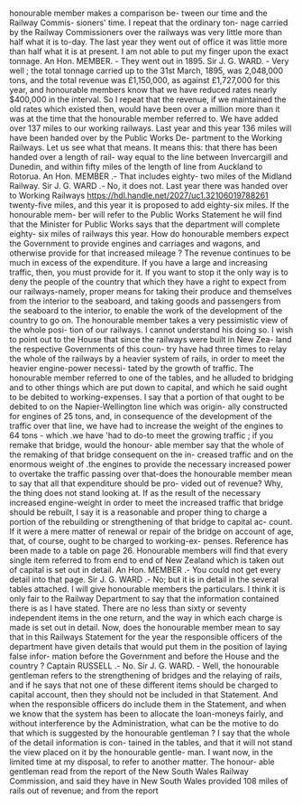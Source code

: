 honourable member makes a comparison be- tween our time and the Railway Commis- sioners' time. I repeat that the ordinary ton- nage carried by the Railway Commissioners over the railways was very little more than half what it is to-day. The last year they went out of office it was little more than half what it is at present. I am not able to put my finger upon the exact tonnage. An Hon. MEMBER. - They went out in 1895. Sir J. G. WARD. - Very well ; the total tonnage carried up to the 31st March, 1895, was 2,048,000 tons, and the total revenue was £1,150,000, as against £1,727,000 for this year, and honourable members know that we have reduced rates nearly $400,000 in the interval. So I repeat that the revenue, if we maintained the old rates which existed then, would have been over a million more than it was at the time that the honourable member referred to. We have added over 137 miles to our working railways. Last year and this year 136 miles will have been handed over by the Public Works De- partment to the Working Railways. Let us see what that means. It means this: that there has been handed over a length of rail- way equal to the line between Invercargill and Dunedin, and within fifty miles of the length of line from Auckland to Rotorua. An Hon. MEMBER .- That includes eighty- two miles of the Midland Railway. Sir J. G. WARD .- No, it does not. Last year there was handed over to Working Railways https://hdl.handle.net/2027/uc1.32106019788261 twenty-five miles, and this year it is proposed to add eighty-six miles. If the honourable mem- ber will refer to the Public Works Statement he will find that the Minister for Public Works says that the department will complete eighty- six miles of railways this year. How do honourable members expect the Government to provide engines and carriages and wagons, and otherwise provide for that increased mileage ? The revenue continues to be much in excess of the expenditure. If you have a large and increasing traffic, then, you must provide for it. If you want to stop it the only way is to deny the people of the country that which they have a right to expect from our railways-namely, proper means for taking their produce and themselves from the interior to the seaboard, and taking goods and passengers from the seaboard to the interior, to enable the work of the development of the country to go on. The honourable member takes a very pessimistic view of the whole posi- tion of our railways. I cannot understand his doing so. I wish to point out to the House that since the railways were built in New Zea- land the respective Governments of this coun- try have had three times to relay the whole of the railways by a heavier system of rails, in order to meet the heavier engine-power necessi- tated by the growth of traffic. The honourable member referred to one of the tables, and he alluded to bridging and to other things which are put down to capital, and which he said ought to be debited to working-expenses. I say that a portion of that ought to be debited to on the Napier-Wellington line which was origin- ally constructed for engines of 25 tons, and, in consequence of the development of the traffic over that line, we have had to increase the weight of the engines to 64 tons - which .we have 'had to do-to meet the growing traffic ; if you remake that bridge, would the honour- able member say that the whole of the remaking of that bridge consequent on the in- creased traffic and on the enormous weight of .the engines to provide the necessary increased power to overtake the traffic passing over that-does the honourable member mean to say that all that expenditure should be pro- vided out of revenue? Why, the thing does not stand looking at. If as the result of the necessary increased engine-weight in order to meet the increased traffic that bridge should be rebuilt, I say it is a reasonable and proper thing to charge a portion of the rebuilding or strengthening of that bridge to capital ac- count. If it were a mere matter of renewal or repair of the bridge on account of age, that, of course, ought to be charged to working-ex- penses. Reference has been made to a table on page 26. Honourable members will find that every single item referred to from end to end of New Zealand which is taken out of capital is set out in detail. An Hon. MEMBER .- You could not get every detail into that page. Sir J. G. WARD .- No; but it is in detail in the several tables attached. I will give honourable members the particulars. I think it is only fair to the Railway Department to say that the information contained there is as I have stated. There are no less than sixty or seventy independent items in the one return, and the way in which each charge is made is set out in detail. Now, does the honourable member mean to say that in this Railways Statement for the year the responsible officers of the department have given details that would put them in the position of laying false infor- mation before the Government and before the House and the country ? Captain RUSSELL .- No. Sir J. G. WARD. - Well, the honourable gentleman refers to the strengthening of bridges and the relaying of rails, and if he says that not one of these different items should be charged to capital account, then they should not be included in that Statement. And when the responsible officers do include them in the Statement, and when we know that the system has been to allocate the loan-moneys fairly, and without interference by the Administration, what can be the motive to do that which is suggested by the honourable gentleman ? I say that the whole of the detail information is con- tained in the tables, and that it will not stand the view placed on it by the honourable gentle- man. I want now, in the limited time at my disposal, to refer to another matter. The honour- able gentleman read from the report of the New South Wales Railway Commission, and said they have in New South Wales provided 108 miles of rails out of revenue; and from the report 